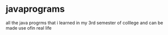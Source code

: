# javaprograms
all the java progrms that i learned in my 3rd semester of colllege and can be made use ofin real life

